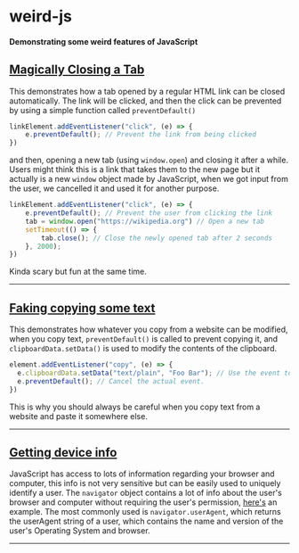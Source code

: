 # weird-js
#### Demonstrating some weird features of JavaScript

## [Magically Closing a Tab](https://chiroyce1.github.io/weird-js/close-tab/)
This demonstrates how a tab opened by a regular HTML link can be closed automatically. The link will be clicked, and then the click can be prevented by using a simple function called `preventDefault()`
```js
linkElement.addEventListener("click", (e) => {
    e.preventDefault(); // Prevent the link from being clicked
})
```
and then, opening a new tab (using `window.open`) and closing it after a while. Users might think this is a link that takes them to the new page but it actually is a new `window` object made by JavaScript, when we got input from the user, we cancelled it and used it for another purpose. 

```js
linkElement.addEventListener("click", (e) => {
    e.preventDefault(); // Prevent the user from clicking the link
    tab = window.open("https://wikipedia.org") // Open a new tab
    setTimeout(() => {
        tab.close(); // Close the newly opened tab after 2 seconds
    }, 2000);
})
```
Kinda scary but fun at the same time.

---

## [Faking copying some text](https://chiroyce1.github.io/weird-js/fake-copy/)
This demonstrates how whatever you copy from a website can be modified, when you copy text, `preventDefault()` is called to prevent copying it, and `clipboardData.setData()` is used to modify the contents of the clipboard. 

```js
element.addEventListener("copy", (e) => {
  e.clipboardData.setData("text/plain", "Foo Bar"); // Use the event to copy something into the users clipboard
  e.preventDefault(); // Cancel the actual event.
})
```
This is why you should always be careful when you copy text from a website and paste it somewhere else. 

---

## [Getting device info](https://chiroyce1.github.io/weird-js/device-info/)
JavaScript has access to lots of information regarding your browser and computer, this info is not very sensitive but can be easily used to uniquely identify a user. The `navigator` object contains a lot of info about the user's browser and computer without requiring the user's permission, [here's](https://chiroyce1.github.io/weird-js/device-info/) an example. The most commonly used is `navigator.userAgent`, which returns the userAgent string of a user, which contains the name and version of the user's Operating System and browser. 

---
